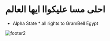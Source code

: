 # احلى مسا عليكواا ايها العالم
* Alpha State *
all rights to GramBell Egypt


![footer2](https://github.com/user-attachments/assets/abc7bc27-8c87-4f3b-a27c-ca9f330cab4c)
